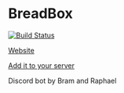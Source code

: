 # BreadBox

[![Build Status](https://travis-ci.org/BlameButton/breadbox.svg?branch=master)](https://travis-ci.org/BlameButton/breadbox)

[Website](https://blamebutton.github.io/breadbox-site)

[Add it to your server](https://discordapp.com/api/oauth2/authorize?client_id=456805525259157516&permissions=1878523074&redirect_uri=https%3A%2F%2Fblamebutton.github.io%2Fbreadbox-site%2F&response_type=code&scope=bot%20identify%20guilds%20email)

Discord bot by Bram and Raphael
